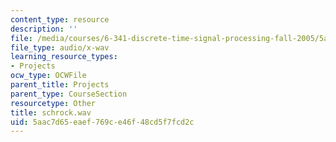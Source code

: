 ```yaml
---
content_type: resource
description: ''
file: /media/courses/6-341-discrete-time-signal-processing-fall-2005/5aac7d65eaef769ce46f48cd5f7fcd2c_schrock.wav
file_type: audio/x-wav
learning_resource_types:
- Projects
ocw_type: OCWFile
parent_title: Projects
parent_type: CourseSection
resourcetype: Other
title: schrock.wav
uid: 5aac7d65-eaef-769c-e46f-48cd5f7fcd2c
---
```


